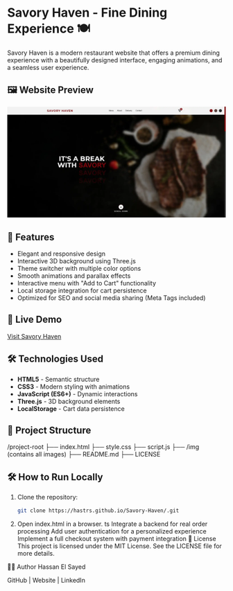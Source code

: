 # Savory Haven - Fine Dining Experience 🍽️

Savory Haven is a modern restaurant website that offers a premium dining experience with a beautifully designed interface, engaging animations, and a seamless user experience.

## 🖼️ Website Preview
![Savory Haven Preview](./img/webimg.webp)

## 🌟 Features
- Elegant and responsive design
- Interactive 3D background using Three.js
- Theme switcher with multiple color options
- Smooth animations and parallax effects
- Interactive menu with "Add to Cart" functionality
- Local storage integration for cart persistence
- Optimized for SEO and social media sharing (Meta Tags included)

## 🚀 Live Demo
[Visit Savory Haven](https://hastrs.github.io/Savory-Haven/)

## 🛠️ Technologies Used
- **HTML5** - Semantic structure
- **CSS3** - Modern styling with animations
- **JavaScript (ES6+)** - Dynamic interactions
- **Three.js** - 3D background elements
- **LocalStorage** - Cart data persistence

## 📂 Project Structure
/project-root
├── index.html
├── style.css
├── script.js
├── /img (contains all images)
├── README.md
├── LICENSE

## 🛠️ How to Run Locally
1. Clone the repository:
   ```sh
   git clone https://hastrs.github.io/Savory-Haven/.git
2. Open index.html in a browser.
ts
Integrate a backend for real order processing
Add user authentication for a personalized experience
Implement a full checkout system with payment integration
📝 License
This project is licensed under the MIT License. See the LICENSE file for more details.

👨‍💻 Author
Hassan El Sayed

GitHub | Website | LinkedIn
